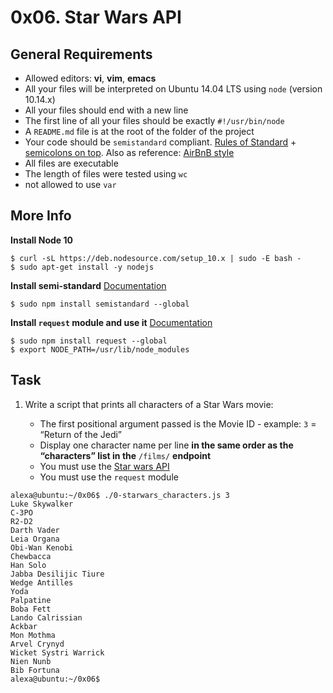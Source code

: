 # 0x06. Star Wars API

## General Requirements
- Allowed editors: **vi**, **vim**, **emacs**
- All your files will be interpreted on Ubuntu 14.04 LTS using ``node`` (version 10.14.x)
- All your files should end with a new line
- The first line of all your files should be exactly ``#!/usr/bin/node``
- A ``README.md`` file is at the root of the folder of the project
- Your code should be ``semistandard`` compliant. [Rules of Standard](https://standardjs.com/rules.html) + [semicolons on top](https://github.com/standard/semistandard/#Install). Also as reference: [AirBnB style](https://github.com/airbnb/javascript)
- All files are executable
- The length of files were tested using ``wc``
- not allowed to use ``var``

## More Info
**Install Node 10**
```
$ curl -sL https://deb.nodesource.com/setup_10.x | sudo -E bash -
$ sudo apt-get install -y nodejs
```

**Install semi-standard**
[Documentation](https://github.com/standard/semistandard)
```
$ sudo npm install semistandard --global
```

**Install ``request`` module and use it**
[Documentation](https://github.com/request/request)
```
$ sudo npm install request --global
$ export NODE_PATH=/usr/lib/node_modules
```

## Task
1. Write a script that prints all characters of a Star Wars movie:

    - The first positional argument passed is the Movie ID - example: ``3`` = “Return of the Jedi”
    - Display one character name per line **in the same order as the “characters” list in the** ``/films/`` **endpoint**
    - You must use the [Star wars API](https://swapi-api.alx-tools.com/)
    - You must use the ``request`` module

```
alexa@ubuntu:~/0x06$ ./0-starwars_characters.js 3
Luke Skywalker
C-3PO
R2-D2
Darth Vader
Leia Organa
Obi-Wan Kenobi
Chewbacca
Han Solo
Jabba Desilijic Tiure
Wedge Antilles
Yoda
Palpatine
Boba Fett
Lando Calrissian
Ackbar
Mon Mothma
Arvel Crynyd
Wicket Systri Warrick
Nien Nunb
Bib Fortuna
alexa@ubuntu:~/0x06$
```
